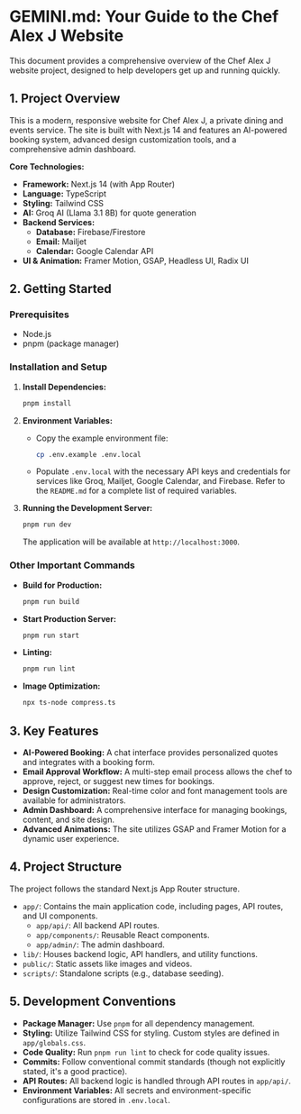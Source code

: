 # GEMINI.md: Your Guide to the Chef Alex J Website

This document provides a comprehensive overview of the Chef Alex J website project, designed to help developers get up and running quickly.

## 1. Project Overview

This is a modern, responsive website for Chef Alex J, a private dining and events service. The site is built with Next.js 14 and features an AI-powered booking system, advanced design customization tools, and a comprehensive admin dashboard.

**Core Technologies:**

*   **Framework:** Next.js 14 (with App Router)
*   **Language:** TypeScript
*   **Styling:** Tailwind CSS
*   **AI:** Groq AI (Llama 3.1 8B) for quote generation
*   **Backend Services:**
    *   **Database:** Firebase/Firestore
    *   **Email:** Mailjet
    *   **Calendar:** Google Calendar API
*   **UI & Animation:** Framer Motion, GSAP, Headless UI, Radix UI

## 2. Getting Started

### Prerequisites

*   Node.js
*   pnpm (package manager)

### Installation and Setup

1.  **Install Dependencies:**
    ```bash
    pnpm install
    ```

2.  **Environment Variables:**
    *   Copy the example environment file:
        ```bash
        cp .env.example .env.local
        ```
    *   Populate `.env.local` with the necessary API keys and credentials for services like Groq, Mailjet, Google Calendar, and Firebase. Refer to the `README.md` for a complete list of required variables.

3.  **Running the Development Server:**
    ```bash
    pnpm run dev
    ```
    The application will be available at `http://localhost:3000`.

### Other Important Commands

*   **Build for Production:**
    ```bash
    pnpm run build
    ```
*   **Start Production Server:**
    ```bash
    pnpm run start
    ```
*   **Linting:**
    ```bash
    pnpm run lint
    ```
*   **Image Optimization:**
    ```bash
    npx ts-node compress.ts
    ```

## 3. Key Features

*   **AI-Powered Booking:** A chat interface provides personalized quotes and integrates with a booking form.
*   **Email Approval Workflow:** A multi-step email process allows the chef to approve, reject, or suggest new times for bookings.
*   **Design Customization:** Real-time color and font management tools are available for administrators.
*   **Admin Dashboard:** A comprehensive interface for managing bookings, content, and site design.
*   **Advanced Animations:** The site utilizes GSAP and Framer Motion for a dynamic user experience.

## 4. Project Structure

The project follows the standard Next.js App Router structure.

*   `app/`: Contains the main application code, including pages, API routes, and UI components.
    *   `app/api/`: All backend API routes.
    *   `app/components/`: Reusable React components.
    *   `app/admin/`: The admin dashboard.
*   `lib/`: Houses backend logic, API handlers, and utility functions.
*   `public/`: Static assets like images and videos.
*   `scripts/`: Standalone scripts (e.g., database seeding).

## 5. Development Conventions

*   **Package Manager:** Use `pnpm` for all dependency management.
*   **Styling:** Utilize Tailwind CSS for styling. Custom styles are defined in `app/globals.css`.
*   **Code Quality:** Run `pnpm run lint` to check for code quality issues.
*   **Commits:** Follow conventional commit standards (though not explicitly stated, it's a good practice).
*   **API Routes:** All backend logic is handled through API routes in `app/api/`.
*   **Environment Variables:** All secrets and environment-specific configurations are stored in `.env.local`.
